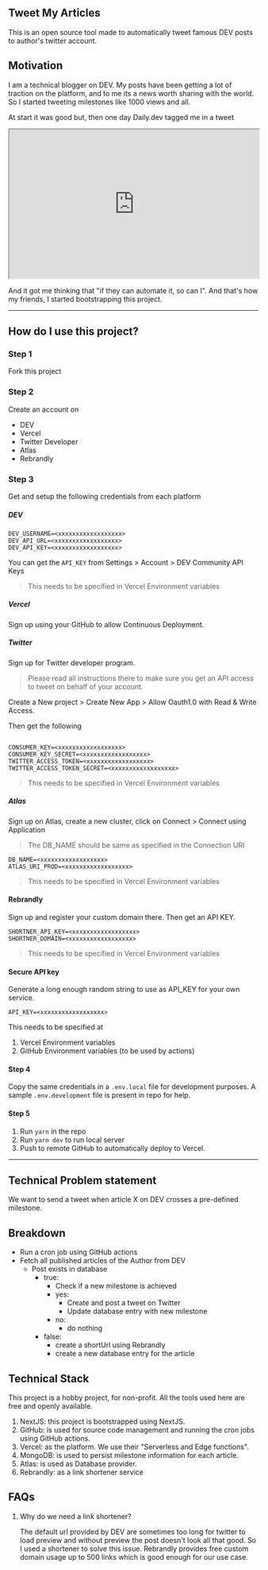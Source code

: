 ## Tweet My Articles

This is an open source tool made to automatically tweet famous DEV posts to author's twitter account.

## Motivation

I am a technical blogger on DEV. My posts have been getting a lot of traction on the platform, and to me its a news worth sharing with the world. So I started tweeting milestones like 1000 views and all.

At start it was good but, then one day Daily.dev tagged me in a tweet

<iframe
  src="https://twitter.com/sun_anshuman/status/1483503834291126272"
  style="width:100%; height:300px;"
></iframe>

And it got me thinking that "if they can automate it, so can I". And that's how my friends, I started bootstrapping this project.

---

## How do I use this project?

### Step 1

Fork this project

### Step 2

Create an account on

- DEV
- Vercel
- Twitter Developer
- Atlas
- Rebrandly

### Step 3

Get and setup the following credentials from each platform

##### DEV

```
DEV_USERNAME=<xxxxxxxxxxxxxxxxxx>
DEV_API_URL=<xxxxxxxxxxxxxxxxxx>
DEV_API_KEY=<xxxxxxxxxxxxxxxxxx>
```

You can get the `API_KEY` from Settings > Account > DEV Community API Keys

> This needs to be specified in Vercel Environment variables

##### Vercel

Sign up using your GitHub to allow Continuous Deployment.

##### Twitter

Sign up for Twitter developer program.

> Please read all instructions there to make sure you get an API access to tweet on behalf of your account.

Create a New project > Create New App > Allow Oauth1.0 with Read & Write Access.

Then get the following

```

CONSUMER_KEY=<xxxxxxxxxxxxxxxxxx>
CONSUMER_KEY_SECRET=<xxxxxxxxxxxxxxxxxx>
TWITTER_ACCESS_TOKEN=<xxxxxxxxxxxxxxxxxx>
TWITTER_ACCESS_TOKEN_SECRET=<xxxxxxxxxxxxxxxxxx>

```

> This needs to be specified in Vercel Environment variables

##### Atlas

Sign up on Atlas, create a new cluster, click on Connect > Connect using Application

> The DB_NAME should be same as specified in the Connection URI

```
DB_NAME=<xxxxxxxxxxxxxxxxxx>
ATLAS_URI_PROD=<xxxxxxxxxxxxxxxxxx>
```

> This needs to be specified in Vercel Environment variables

#### Rebrandly

Sign up and register your custom domain there. Then get an API KEY.

```
SHORTNER_API_KEY=<xxxxxxxxxxxxxxxxxx>
SHORTNER_DOMAIN=<xxxxxxxxxxxxxxxxxx>
```

> This needs to be specified in Vercel Environment variables

#### Secure API key

Generate a long enough random string to use as API_KEY for your own service.

```
API_KEY=<xxxxxxxxxxxxxxxxxx>

```

This needs to be specified at

1. Vercel Environment variables
2. GitHub Environment variables (to be used by actions)

#### Step 4

Copy the same credentials in a `.env.local` file for development purposes. A sample `.env.development` file is present in repo for help.

#### Step 5

1. Run `yarn` in the repo
2. Run `yarn dev` to run local server
3. Push to remote GitHub to automatically deploy to Vercel.

---

## Technical Problem statement

We want to send a tweet when article X on DEV crosses a pre-defined milestone.

## Breakdown

- Run a cron job using GitHub actions
- Fetch all published articles of the Author from DEV
  - Post exists in database
    - true:
      - Check if a new milestone is achieved
      - yes:
        - Create and post a tweet on Twitter
        - Update database entry with new milestone
      - no:
        - do nothing
    - false:
      - create a shortUrl using Rebrandly
      - create a new database entry for the article

## Technical Stack

This project is a hobby project, for non-profit. All the tools used here are free and openly available.

1. NextJS: this project is bootstrapped using NextJS.
2. GitHub: is used for source code management and running the cron jobs using GitHub actions.
3. Vercel: as the platform. We use their "Serverless and Edge functions".
4. MongoDB: is used to persist milestone information for each article.
5. Atlas: is used as Database provider.
6. Rebrandly: as a link shortener service

## FAQs

1. Why do we need a link shortener?

   The default url provided by DEV are sometimes too long for twitter to load preview and without preview the post doesn't look all that good. So I used a shortener to solve this issue. Rebrandly provides free custom domain usage up to 500 links which is good enough for our use case.
